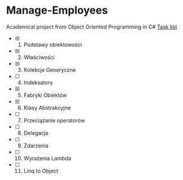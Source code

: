 # Manage-Employees
Academical project from Object Oriented Programming in C#
[Task list](https://docs.google.com/document/d/1xBkcejKEPOEOtjMFldRr_G-MYsrue1QMdeBTqp72VNs/edit#)
- [x] 1. Podstawy obiektowości
- [X] 2. Właściwości
- [X] 3. Kolekcje Generyczne
- [ ] 4. Indeksatory
- [X] 5. Fabryki Obiektów
- [X] 6. Klasy Abstrakcyjne
- [ ] 7. Przeciążanie operatorów
- [ ] 8. Delegacje
- [ ] 9. Zdarzenia
- [ ] 10. Wyrażenia Lambda
- [ ] 11. Linq to Object 
